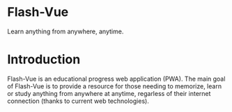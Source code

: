 # Flash-Vue
Learn anything from anywhere, anytime.


# Introduction
Flash-Vue is an educational progress web application (PWA). The main goal of Flash-Vue is to provide a resource for those needing to memorize, learn or study anything from anywhere at anytime, regarless of their internet connection (thanks to current web technologies). 
  
